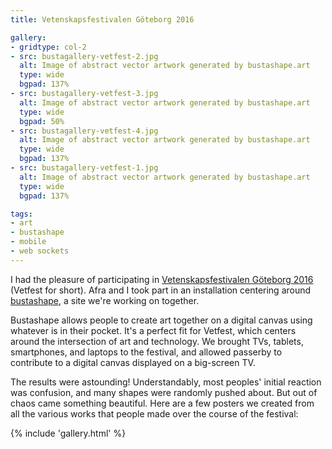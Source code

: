 ```yaml
---
title: Vetenskapsfestivalen Göteborg 2016

gallery:
- gridtype: col-2
- src: bustagallery-vetfest-2.jpg
  alt: Image of abstract vector artwork generated by bustashape.art
  type: wide
  bgpad: 137%
- src: bustagallery-vetfest-3.jpg
  alt: Image of abstract vector artwork generated by bustashape.art
  type: wide
  bgpad: 50%
- src: bustagallery-vetfest-4.jpg
  alt: Image of abstract vector artwork generated by bustashape.art
  type: wide
  bgpad: 137%
- src: bustagallery-vetfest-1.jpg
  alt: Image of abstract vector artwork generated by bustashape.art
  type: wide
  bgpad: 137%

tags:
- art
- bustashape
- mobile
- web sockets
---
```


I had the pleasure of participating in [Vetenskapsfestivalen Göteborg 2016](https://vetenskapsfestivalen.se/) (Vetfest for short). Afra and I took part in an installation centering around [bustashape](https://bustashape.art), a site we're working on together.

Bustashape allows people to create art together on a digital canvas using whatever is in their pocket. It's a perfect fit for Vetfest, which centers around the intersection of art and technology. We brought TVs, tablets, smartphones, and laptops to the festival, and allowed passerby to contribute to a digital canvas displayed on a big-screen TV.

The results were astounding! Understandably, most peoples' initial reaction was confusion, and many shapes were randomly pushed about. But out of chaos came something beautiful. Here are a few posters we created from all the various works that people made over the course of the festival:

{% include 'gallery.html' %}

